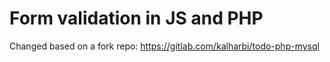 # Form validation in JS and PHP

Changed based on a fork repo:
https://gitlab.com/kalharbi/todo-php-mysql
